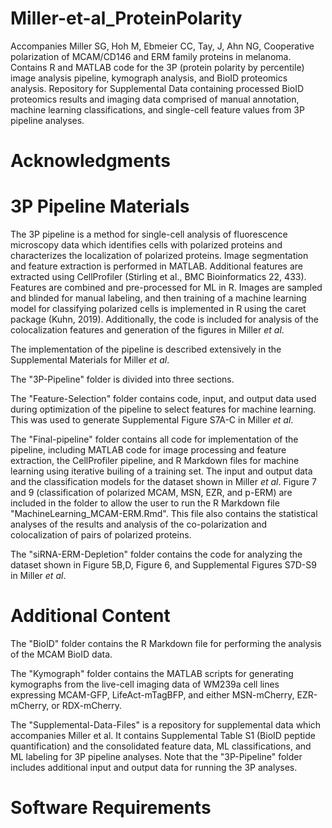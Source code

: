 # Miller-et-al_ProteinPolarity
Accompanies Miller SG, Hoh M, Ebmeier CC, Tay, J, Ahn NG, Cooperative polarization of MCAM/CD146 and ERM family proteins in melanoma. Contains R and MATLAB code for the 3P (protein polarity by percentile) image analysis pipeline, kymograph analysis, and BioID proteomics analysis. Repository for Supplemental Data containing processed BioID proteomics results and imaging data comprised of manual annotation, machine learning classifications, and single-cell feature values from 3P pipeline analyses.

# Acknowledgments

# 3P Pipeline Materials
The 3P pipeline is a method for single-cell analysis of fluorescence microscopy data which identifies cells with polarized proteins and characterizes the localization of polarized proteins. Image segmentation and feature extraction is performed in MATLAB. Additional features are extracted using CellProfiler (Stirling et al., BMC Bioinformatics 22, 433). Features are combined and pre-processed for ML in R. Images are sampled and blinded for manual labeling, and then training of a machine learning model for classifying polarized cells is implemented in R using the caret package (Kuhn, 2019). Additionally, the code is included for analysis of the colocalization features and generation of the figures in Miller _et al_. 

The implementation of the pipeline is described extensively in the Supplemental Materials for Miller _et al_.

The "3P-Pipeline" folder is divided into three sections. 

The "Feature-Selection" folder contains code, input, and output data used during optimization of the pipeline to select features for machine learning. This was used to generate Supplemental Figure S7A-C in Miller _et al_.

The "Final-pipeline" folder contains all code for implementation of the pipeline, including MATLAB code for image processing and feature extraction, the CellProfiler pipeline, and R Markdown files for machine learning using iterative builing of a training set. The input and output data and the classification models for the dataset shown in Miller _et al_. Figure 7 and 9 (classification of polarized MCAM, MSN, EZR, and p-ERM) are included in the folder to allow the user to run the R Markdown file "MachineLearning_MCAM-ERM.Rmd". This file also contains the statistical analyses of the results and analysis of the co-polarization and colocalization of pairs of polarized proteins. 

The "siRNA-ERM-Depletion" folder contains the code for analyzing the dataset shown in Figure 5B,D, Figure 6, and Supplemental Figures S7D-S9 in Miller _et al_. 

# Additional Content
The "BioID" folder contains the R Markdown file for performing the analysis of the MCAM BioID data.

The "Kymograph" folder contains the MATLAB scripts for generating kymographs from the live-cell imaging data of WM239a cell lines expressing MCAM-GFP, LifeAct-mTagBFP, and either MSN-mCherry, EZR-mCherry, or RDX-mCherry.

The "Supplemental-Data-Files" is a repository for supplemental data which accompanies Miller et al. It contains Supplemental Table S1 (BioID peptide quantification) and the consolidated feature data, ML classifications, and ML labeling for 3P pipeline analyses. Note that the "3P-Pipeline" folder includes additional input and output data for running the 3P analyses.

# Software Requirements



